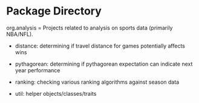 Package Directory
=================

org.analysis = Projects related to analysis on sports data (primarily NBA/NFL).

- distance: determining if travel distance for games potentially affects wins

- pythagorean: determining if pythagorean expectation can indicate next year performance

- ranking: checking various ranking algorithms against season data

- util: helper objects/classes/traits
